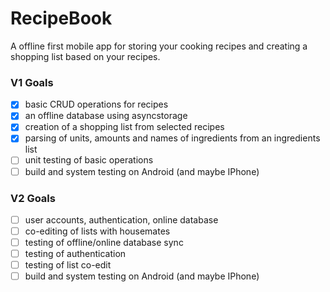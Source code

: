 # RecipeBook

A offline first mobile app for storing your cooking recipes and creating a shopping list based on your recipes. 

### V1 Goals ###
- [x] basic CRUD operations for recipes
- [x] an offline database using asyncstorage
- [x] creation of a shopping list from selected recipes
- [x] parsing of units, amounts and names of ingredients from an ingredients list
- [ ] unit testing of basic operations
- [ ] build and system testing on Android (and maybe IPhone)

### V2 Goals ###
 - [ ] user accounts, authentication, online database
 - [ ] co-editing of lists with housemates
 - [ ] testing of offline/online database sync
 - [ ] testing of authentication
 - [ ] testing of list co-edit
 - [ ] build and system testing on Android (and maybe IPhone)
